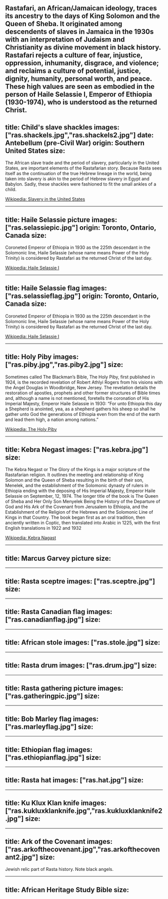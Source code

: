 Rastafari, an African/Jamaican ideology, traces its ancestry to the days of King Solomon and the Queen of Sheba. It originated among descendents of slaves in Jamaica in the 1930s with an interpretation of Judaism and Christianity as divine movement in black history. Rastafari rejects a culture of fear, injustice, oppression, inhumanity, disgrace, and violence; and reclaims a culture of potential, justice, dignity, humanity, personal worth, and peace. These high values are seen as embodied in the person of Haile Selassie I, Emperor of Ethiopia (1930-1974), who is understood as the returned Christ.
---
title: Child's slave shackles
images: ["ras.shackels.jpg","ras.shackels2.jpg"]
date: Antebellum (pre-Civil War)
origin: Southern United States
size:
---
The African slave trade and the period of slavery, particularly in the United States, are important elements of the Rastafarian story. Because Rasta sees itself as the continuation of the true Hebrew lineage in the world, being taken into slavery is akin to the period of Hebrew slavery in Egypt and Babylon. Sadly, these shackles were fashioned to fit the small ankles of a child.

[Wikipedia: Slavery in the United States](http://en.wikipedia.org/wiki/Slavery_in_the_United_States)


---
title: Haile Selassie picture
images: ["ras.selassiepic.jpg"]
origin: Toronto, Ontario, Canada
size:
---
Coroneted Emperor of Ethiopia in 1930 as the 225th descendant in the Solomonic line, Haile Selassie (whose name means Power of the Holy Trinity) is considered by Rastafari as the returned Christ of the last day.

[Wikipedia: Haile Selassie I](http://en.wikipedia.org/wiki/Haile_Selassie_I)


---
title: Haile Selassie flag
images: ["ras.selassieflag.jpg"]
origin: Toronto, Ontario, Canada
size:
---
Coroneted Emperor of Ethiopia in 1930 as the 225th descendant in the Solomonic line, Haile Selassie (whose name means Power of the Holy Trinity) is considered by Rastafari as the returned Christ of the last day.

[Wikipedia: Haile Selassie I](http://en.wikipedia.org/wiki/Haile_Selassie_I)


---
title: Holy Piby
images: ["ras.piby.jpg","ras.piby2.jpg"]
size:
---
Sometimes called The Blackman’s Bible, The Holy Piby, first published in 1924, is the recorded revelation of Robert Athlyi Rogers from his visions with the Angel Douglas in Woodbridge, New Jersey. The revelation details the restoration of apostles, prophets and other former structures of Bible times and, although a name is not mentioned, foretells the coronation of His Imperial Majesty, Emperor Haile Selassie in 1930: “For unto Ethiopia this day a Shepherd is anointed, yea, as a shepherd gathers his sheep so shall he gather unto God the generations of Ethiopia even from the end of the earth and lead them high, a nation among nations.”

[Wikipedia: The Holy Piby](http://en.wikipedia.org/wiki/The_Holy_Piby)


---
title: Kebra Negast
images: ["ras.kebra.jpg"]
size:
---
The Kebra Negast or The Glory of the Kings is a major scripture of the Rastafarian religion. It outlines the meeting and relationship of King Solomon and the Queen of Sheba resulting in the birth of their son, Menelek, and the establishment of the Solomonic dynasty of rulers in Ethiopia ending with the deposing of His Imperial Majesty, Emperor Haile Selassie on September, 12, 1974. The longer title of the book is The Queen of Sheba and Her Only Son Menyelek Being the History of the Departure of God and His Ark of the Covenant from Jerusalem to Ethiopia, and the Establishment of the Religion of the Hebrews and the Solomonic Line of Kings in that Country. The book began first as an oral tradition, then anciently written in Coptic, then translated into Arabic in 1225, with the first English translations in 1922 and 1932

[Wikipedia: Kebra Nagast](http://en.wikipedia.org/wiki/Kebra_Nagast)


---
title: Marcus Garvey picture
size:
---



---
title: Rasta sceptre
images: ["ras.sceptre.jpg"]
size:
---



---
title: Rasta Canadian flag
images: ["ras.canadianflag.jpg"]
size:
---



---
title: African stole
images: ["ras.stole.jpg"]
size:
---



---
title: Rasta drum
images: ["ras.drum.jpg"]
size:
---



---
title: Rasta gathering picture
images: ["ras.gatheringpic.jpg"]
size:
---



---
title: Bob Marley flag
images: ["ras.marleyflag.jpg"]
size:
---



---
title: Ethiopian flag
images: ["ras.ethiopianflag.jpg"]
size:
---



---
title: Rasta hat
images: ["ras.hat.jpg"]
size:
---



---
title: Ku Klux Klan knife
images: ["ras.kukluxklanknife.jpg","ras.kukluxklanknife2.jpg"]
size:
---



---
title: Ark of the Covenant
images: ["ras.arkofthecovenant.jpg","ras.arkofthecovenant2.jpg"]
size:
---
Jewish relic part of Rasta history. Note black angels.


---
title: African Heritage Study Bible
size:
---



